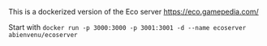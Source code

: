 This is a dockerized version of the Eco server https://eco.gamepedia.com/

Start with `docker run -p 3000:3000 -p 3001:3001 -d --name ecoserver abienvenu/ecoserver`

